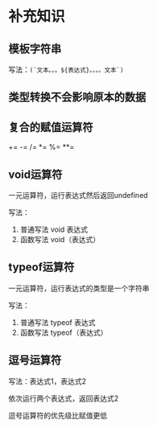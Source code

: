 # 补充知识

## 模板字符串

写法：```(`文本。。。${表达式}。。。。文本`)```

## 类型转换不会影响原本的数据

## 复合的赋值运算符

+=  -=  /=  *=  %=  **=

## void运算符

一元运算符，运行表达式然后返回undefined

写法：

1. 普通写法 void 表达式
2. 函数写法 void（表达式）

## typeof运算符

一元运算符，运行表达式的类型是一个字符串

写法：

1. 普通写法 typeof 表达式
2. 函数写法 typeof（表达式）

## 逗号运算符

写法：表达式1，表达式2

依次运行两个表达式，返回表达式2

逗号运算符的优先级比赋值更低
